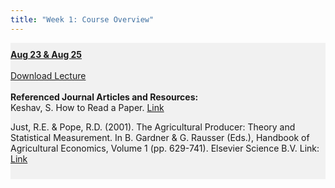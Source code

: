 ```yaml
---
title: "Week 1: Course Overview"
---
```


<div style="background-color:rgba(0, 0, 0, 0.0470588); text-align:left; vertical-align: middle; padding:10px 0;">
<b><u>Aug 23 & Aug 25</u></b> <br> <br>
<a  href="/lectures/08_23_22-AREC-705.pdf" target="_blank">Download Lecture</a> <br> <br>
<b>Referenced Journal Articles and Resources:</b> <br>
Keshav, S. How to Read a Paper. <a  href="https://web.stanford.edu/class/ee384m/Handouts/HowtoReadPaper.pdf" target="_blank">Link </a> <br>

Just, R.E. & Pope, R.D. (2001). The Agricultural Producer: Theory and Statistical Measurement. In B. Gardner & G. Rausser (Eds.), Handbook of Agricultural Economics, Volume 1 (pp. 629-741). Elsevier Science B.V. Link: <a  href="https://www.sciencedirect.com/science/article/pii/S1574007201100150" target="_blank">Link</a> <br>


</div>

